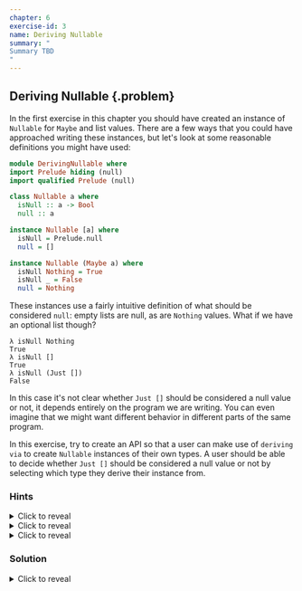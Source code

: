 ```yaml
---
chapter: 6
exercise-id: 3
name: Deriving Nullable
summary: "
Summary TBD
"
---
```


## Deriving Nullable {.problem}

In the first exercise in this chapter you should have created an instance of
`Nullable` for `Maybe` and list values. There are a few ways that you could have
approached writing these instances, but let's look at some reasonable
definitions you might have used:

```haskell
module DerivingNullable where
import Prelude hiding (null)
import qualified Prelude (null)

class Nullable a where
  isNull :: a -> Bool
  null :: a

instance Nullable [a] where
  isNull = Prelude.null
  null = []

instance Nullable (Maybe a) where
  isNull Nothing = True
  isNull _ = False
  null = Nothing
```

These instances use a fairly intuitive definition of what should be considered
`null`: empty lists are null, as are `Nothing` values. What if we have an
optional list though?

```
λ isNull Nothing
True
λ isNull []
True
λ isNull (Just [])
False
```

In this case it's not clear whether `Just []` should be considered a null value
or not, it depends entirely on the program we are writing. You can even imagine
that we might want different behavior in different parts of the same program.

In this exercise, try to create an API so that a user can make use of `deriving
via` to create `Nullable` instances of their own types. A user should be able to
decide whether `Just []` should be considered a null value or not by selecting
which type they derive their instance from.


### Hints
<div class="hints">

<details>
<summary>Click to reveal</summary>

<div class="details-body-outer">
<div class="details-body">
If you're having trouble imagining how an API like this might be used, imagine
that you're working with some text data that will be provided by user and you
need to decide whether a user provided a value or not. In some cases, an empty
string might be a valid input when the user doesn't have anything more
meaningful to input. In other cases, you might want to ensure that they've
provided some actual data.

For example, imagine that you wanted to define two types: `OptionalString` and
`OptionalNonEmptyString`. You might start by defining them like this:

```haskell
newtype OptionalString = OptionalString { getString :: Maybe String }
  deriving stock (Eq, Show)

newtype OptionalNonEmptyString = OptionalNonEmptyString { getNonEmptyString :: Maybe String }
  deriving stock (Eq, Show)
```

Instead of writing instances manually, think about how you could provide a way
for users to use `deriving via` with these types.

</div>
</div>
</details>

<details>
<summary>Click to reveal</summary>

<div class="details-body-outer">
<div class="details-body">
You'll need to create a `newtype` for each of the behaviors you want to make
available with `deriving via`, along with a `Nullable` instance for each.
</div>
</div>
</details>

<details>
<summary>Click to reveal</summary>

<div class="details-body-outer">
<div class="details-body">
Trying creating two types with `Nullable` instances. First, create a type named
`BasicNullable` that should have `isNull` return `True` only if there's a
missing value. Next, create one called `TransitiveNullable` with a definition of
`isNull` that will return also true if the inner value is null.
</div>
</div>
</details>
</div>

### Solution

<div class="solution">
<details>
<summary>Click to reveal</summary>

<div class="details-body-outer">
<div class="details-body">

We'll start our solution by creating a new module and re-defining
`Nullable`. We'll go ahead and add the `DerivingVia` extension too, since we're
planning to use it later in this exercise:

```haskell
{-# LANGUAGE DerivingVia #-}
module EffectiveHaskell.Exercises.Chapter6.DerivingNullable where
import Prelude hiding (null)

class Nullable a where
  isNull :: a -> Bool
  null :: a
```

Next, let's define some types that represent the different "templates” that we
might want to use with `deriving via` to get our behaviors. If you looked at the
hints earlier, you'll know that we're going to create two types: `BasicNullable`
and `TransitiveNullable`. Let's start with `BasicNullable` first.

We want our `BasicNullable` type to represent optional values that are only
considered null if they are truly missing a value. Let's start by creating the
type. We'll also add a `Show` instance to make things easier when we want to
test the code in `ghci` later:

```haskell
newtype BasicNullable a = BasicNullable (Maybe a)
  deriving stock Show
```

We also need to create a `Nullable` instance for `BasicNullable`. For this basic
definition of `Nullable`, we'll consider a `Nothing` value to be null, and
anything else will be non-null:

```haskell
instance Nullable (BasicNullable a) where
  isNull (BasicNullable Nothing) = True
  isNull _ = False
  null = BasicNullable Nothing
```

Next, let's do the same thing for `TransitiveNullable`. Unlike `BasicNullable`,
this instance will only consider something non-null if it contains a non-null
value:

```haskell
newtype TransitiveNullable a = TransitiveNullable (Maybe a)
  deriving stock Show

instance Nullable a => Nullable (TransitiveNullable a) where
  isNull (TransitiveNullable Nothing) = True
  isNull (TransitiveNullable (Just a)) = isNull a
  null = TransitiveNullable Nothing
```

Even though we created `BasicNullable` an `TransitiveNullable` so that we could
use them with `deriving via`, they are still valid ordinary types and we can
test their behavior in `ghci`. Let's run a few tests to make sure everything's
working as we expect. Let's start by testing out the `isNull` instance of
`BasicNullable`:

```
λ isNull $ BasicNullable Nothing
True

λ isNull $ BasicNullable (Just "hello")
False
```

We can see from these examples that `isNull` appears to be working for the
obvious cases, but we should still test that `isNull` correctly returns `False`
when we have `Just` some empty value. One way we can test this is to nest some
`BasicNullable` values:

```
λ isNull $ BasicNullable (Just $ BasicNullable Nothing)
False
```

This is a little weird though. Let's add an instance of `Nullable` for lists so
that we have some values to test with:

```haskell
instance Nullable [a] where
  isNull [] = True
  isNull _ = False
  null = []
```

Using these two instances, we can see that while `[]` is null, `BasicNullable
(Just [])` continues to be treated as non-null:

```
λ isNull []
True

λ isNull [1,2,3]
False

λ isNull $ BasicNullable (Just [])
False
```

Now that we've figured out `BasicNullable` let's move on to
`TransitiveNullable`. Just like before, we'll start by creating a new type:

```haskell
newtype TransitiveNullable a = TransitiveNullable (Maybe a)
  deriving stock Show
```

We'll also create a new instance of `Nullable`. Unlike our earlier instance,
we'll need to make sure that whatever type we're holding is also `Nullable`
since we'll need to check to see if the values we're working with are null or
not:

```haskell
instance Nullable a => Nullable (TransitiveNullable a) where
  isNull (TransitiveNullable Nothing) = True
  isNull (TransitiveNullable (Just a)) = isNull a
  null = TransitiveNullable Nothing
```

Like before, we can load this up into `ghci` to test it:

```
λ isNull $ TransitiveNullable (Just "hello")
False
```

Unfortunately, if we try to test the empty case of `TransitiveNullable` the same
way we tested `BasicNullable` we'll get an error:

```
λ isNull $ TransitiveNullable Nothing
<interactive>:20:1: error:
    • Ambiguous type variable ‘a0’ arising from a use of ‘isNull’
      prevents the constraint ‘(Nullable a0)’ from being solved.
      Probable fix: use a type annotation to specify what ‘a0’ should be.
      These potential instances exist:
        instance Nullable (BasicNullable a)
          -- Defined at EffectiveHaskell/Exercises/Chapter6/DerivingNullable.hs:12:10
        instance Nullable OptionalNonEmptyString
          -- Defined at EffectiveHaskell/Exercises/Chapter6/DerivingNullable.hs:35:12
        instance Nullable OptionalString
          -- Defined at EffectiveHaskell/Exercises/Chapter6/DerivingNullable.hs:31:12
        ...plus two others
        (use -fprint-potential-instances to see them all)
    • In the first argument of ‘($)’, namely ‘isNull’
      In the expression: isNull $ TransitiveNullable Nothing
      In an equation for ‘it’: it = isNull $ TransitiveNullable Nothing
```

The problem here is the definition of `Nullable` we defined for
`TransitiveNullable a` relies on the definition of `Nullable` for
`a`. When we use a value like `Just "hello"` the compiler can infer the type of
`a` must be `String`. When we use `Nothing` we're not giving the compiler enough
information to figure out what `a` should be, so it can't pick a `Nullable`
instance. We can help it out by adding a visible type application to
`TransitiveNullable` to tell it what type to use for `a`:

```
λ isNull $ TransitiveNullable @String Nothing
True
```

Alternatively, you can add a type annotation to `Nothing`:

```
λ isNull $ TransitiveNullable (Nothing :: Maybe String)
True
```

Now that we've covered both obviously null and obviously non-null cases, let's
take a look at an example where `TransitiveNullable` and `BasicNullable` should
differ: A value that contains an empty list. Let's test them side-by-side:

```
λ isNull $ TransitiveNullable (Just [])
True

λ isNull $ BasicNullable (Just [])
False
```

As expected, the `TransitiveNullable` instance considers an empty list to be
null, while the `BasicNullable` instance doesn't.

Now that we've created two different types that have our desired `Nullable`
behaviors, how can we use them with `deriving via`? To start with, let's imagine
that we're dealing with some text data. As a specific example, imagine that
you're processing some data submited by a user, and you want to ensure that
you're getting valid data. In some cases, you might have data that could be
empty, while in other cases you want to ensure that there's actual data. For
example, a user signing up for a service might be required to enter a password,
but the "how did you hear about us” field could be left empty.

We'll represent these two types of data with the types `OptionalString` and
`OptionalNonEmptyString`:

```haskell
newtype OptionalString = OptionalString { getString :: Maybe String }
  deriving stock Show

newtype OptionalNonEmptyString = OptionalNonEmptyString { getNonEmptyString :: Maybe String }
  deriving stock Show
```

You can imagine that we could write `Nullable` instances for these two types
that are identical to the `BasicNullable` and `TransitiveNullable` types we just
created, but thanks to `deriving via` we don't need to. Instead, we can add the
`DerivingVia` extension, and use it to select an instance:

```haskell
newtype OptionalString = OptionalString { getString :: Maybe String }
  deriving stock Show
  deriving Nullable via BasicNullable String

newtype OptionalNonEmptyString = OptionalNonEmptyString { getNonEmptyString :: Maybe String }
  deriving stock Show
  deriving Nullable via TransitiveNullable String
```

Let's load this code up into `ghci` and check that it behaves like we'd
expect. Starting with `OptionalString`:

```
λ isNull $ OptionalString (Just "hello")
False

λ isNull $ OptionalString (Just "")
False

λ isNull $ OptionalString Nothing
True
```

As you can see, since we derived the `Nullable` instance for `OptionalString`
from `BasicNullable`, the behavior is the same. Next, let's look at
`OptionalNonEmptyString`:

```
λ isNull $ OptionalNonEmptyString (Just "hello")
False

λ isNull $ OptionalNonEmptyString (Just "")
True

λ isNull $ OptionalNonEmptyString Nothing
True
```

Success! It appears that `OptionalNonEmptyString` is now using the same behavior
as `TransitiveNullable`.

You might have noticed that, in practice, using `deriving via` in this case
didn't buy us much- it seems as though we've actually done more work by creating
the generic types and then deriving our instances from them instead of creating
instances for `OptionalString` and `OptionalNonEmptyString` directly. In this
case it's true, but as soon as we need a second, third, or fourth type that
would have the same boilerplate implementation of a type class, then we'll have
saved ourselves some effort. Realistically, it's not always clear when you'll
want to reuse some definition of a typeclass, so you might find that instead of
creating the generic reusable types to start with, you recognize that you have
the same definition in multiple places and instead factor those out into a
common definition that you can use with `deriving via`.

</div>
</div>
</details>
</div>
